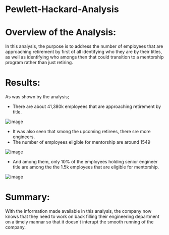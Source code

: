 # Pewlett-Hackard-Analysis

# Overview of the Analysis:
In this analysis, the purpose is to address the number of employees that are approaching retirement by first of all identifying who they are by their titles, as well as identifying who amongs then that could transition to a mentorship program rather than just retiring.

# Results:
As was shown by the analysis;
-  There are about 41,380k employees that are approaching retirement by title.

![image](https://user-images.githubusercontent.com/34757498/140596832-d33d01ec-d9a5-493c-acba-a893979dfb68.png)

-  It was also seen that smong the upcoming retirees, there sre more engineers.
-  The number of employees eligible for mentorship are around 1549

![image](https://user-images.githubusercontent.com/34757498/140596650-cc37b57c-6e28-4679-bfa0-b36436f05a67.png)

-  And among them, only 10% of the employees holding senior engineer title are among the the 1.5k employees that are eligible for mentorship.

  ![image](https://user-images.githubusercontent.com/34757498/140596586-ac1c9d65-e8b7-4820-b205-440ca68ff2d0.png)

# Summary:
With the information made available in this analysis, the company now knows that they need to work on back filling their engineering department on a timely mannar so that it doesn't interupt the smooth running of the company. 
